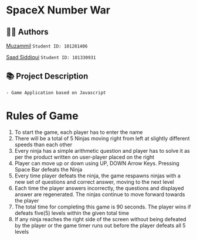 # SpaceX Number War

## 👨‍🎓 Authors
    
[Muzammil](https://github.com/muzz56)
`Student ID: 101281406` 

[Saad Siddiqui](https://github.com/noobmaster440)
`Student ID: 101330931`

## :books: Project Description

    - Game Application based on Javascript

<h1>Rules of Game</h1>
        <ol>
            <li>To start the game, each player has to enter the name </li>
            <li>There will be a total of 5 Ninjas moving right from left at slightly different speeds than each other</li>
            <li>Every ninja has a simple arithmetic question and player has to solve it as per the product written on user-player placed on the right</li>
            <li>Player can move up or down using UP, DOWN Arrow Keys. Pressing Space Bar defeats the Ninja</li>
            <li>Every time player defeats the ninja, the game respawns ninjas with a new set of questions and correct answer, moving to the next level</li>
            <li>Each time the player answers incorrectly, the questions and displayed answer are
                regenerated. The ninjas continue to move forward towards the player</li>
            <li>The total time for completing this game is 90 seconds. The player wins if defeats five(5) levels within the given total time</li>
            <li>If any ninja reaches the right side of the screen without being defeated by the player or 
                the game timer runs out before the player defeats all 5 levels</li>
        </ol>